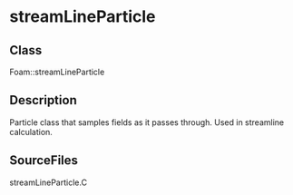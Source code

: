 # streamLineParticle 
## Class
Foam::streamLineParticle

## Description
Particle class that samples fields as it passes through. Used in streamline
calculation.

## SourceFiles
streamLineParticle.C

